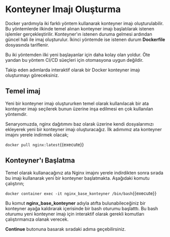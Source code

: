 # Konteyner Imajı Oluşturma

Docker yardımıyla iki farklı yöntem kullanarak konteyner imajı oluşturulabilir. Bu yöntemlerde ilkinde temel alınan konteyner imajı başlatılarak istenen işlemler gerçekleştirilir. Konteyner'ın istenen duruma gelmesi ardından güncel hali ile imaj oluşturulur. İkinci yöntemde ise istenen durum **Dockerfile** dosyasında tariflenir. 

Bu iki yöntemden ilki yeni başlayanlar için daha kolay olan yoldur. Öte yandan bu yöntem CI/CD süeçleri için otomasyona uygun değildir.

Takip eden adımlarda interaktif olarak bir Docker konteyner imajı oluşturmayı göreceksiniz.

## Temel imaj

Yeni bir konteyner imajı oluştururken temel olarak kullanılacak bir ata konteyner imajı seçilerek bunun üzerine inşa edilmesi en çok kullanılan yöntemdir.

Senaryomuzda, nginx dağıtımını baz olarak üzerine kendi dosyalarımızı ekleyerek yeni bir konteyner imajı oluşturacağız. İlk adımımız ata konteyner imajını yerele indirmek olacak;

`docker pull nginx:latest`{{execute}}

## Konteyner'ı Başlatma

Temel olarak kullanacağınız ata Nginx imajını yerele indirdikten sonra sırada bu imajı kullanarak yeni bir konteyner başlatmakta. Aşağıdaki komutu çalıştırın;

`docker container exec -it nginx_base_konteyner /bin/bash`{{execute}}

Bu komut **nginx_base_konteyner** adıyla atıfta bulunabileceğiniz bir konteyner ayağa kaldırarak içerisinde bir bash oturumu başlatttı. Bu bash oturumu yeni konteyner imajı için interaktif olarak gerekli komutları çalıştırmanıza olanak verecek.

**Continue** butonuna basarak sıradaki adıma geçebilirsiniz.
